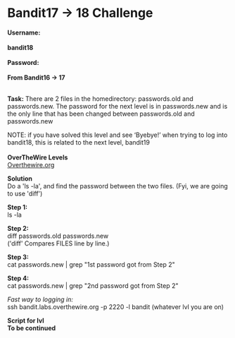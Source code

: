 # Bandit17 -> 18 Challenge

**Username:**
<br>
<br>
**bandit18**
<br>
<br>
**Password:**
<br>
<br>
**From Bandit16 -> 17**
<br>
<br>

**Task:**
There are 2 files in the homedirectory: passwords.old and passwords.new. 
The password for the next level is in passwords.new and is the only line that has been changed between passwords.old and passwords.new

NOTE: if you have solved this level and see ‘Byebye!’ when trying to log into bandit18, this is related to the next level, bandit19
<br>
<br>
**OverTheWire Levels**
<br>
[Overthewire.org](https://overthewire.org/wargames/bandit/bandit18.html)

**Solution**
<br>
Do a 'ls -la', and find the password between the two files. (Fyi, we are going to use 'diff')

**Step 1:**
<br>
ls -la

**Step 2:**
<br>
diff passwords.old passwords.new
<br>
('diff' Compares FILES line by line.)

**Step 3:**
<br>
cat passwords.new | grep "1st password got from Step 2"

**Step 4:**
<br>
cat passwords.new | grep "2nd password got from Step 2"


*Fast way to logging in:*
<br>
ssh bandit.labs.overthewire.org -p 2220 -l bandit (whatever lvl you are on)

**Script for lvl**
<br>
**To be continued**

